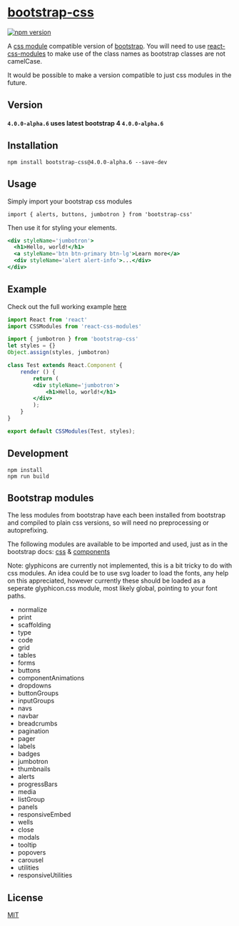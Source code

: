 # [bootstrap-css]()

[![npm version](https://badge.fury.io/js/bootstrap-css.svg)](https://badge.fury.io/js/bootstrap-css)

A [css module](https://github.com/css-modules/css-modules) compatible version of [bootstrap](https://github.com/twbs/bootstrap).
You will need to use [react-css-modules](https://github.com/gajus/react-css-modules) to make use of the class names as bootstrap classes are not camelCase.

It would be possible to make a version compatible to just css modules in the future.

## Version

#### `4.0.0-alpha.6` uses latest bootstrap 4 `4.0.0-alpha.6`

## Installation

`npm install bootstrap-css@4.0.0-alpha.6 --save-dev`

## Usage
Simply import your bootstrap css modules

`import { alerts, buttons, jumbotron } from 'bootstrap-css'`

Then use it for styling your elements.

```jsx
<div styleName='jumbotron'>
  <h1>Hello, world!</h1>
  <a styleName='btn btn-primary btn-lg'>Learn more</a>
  <div styleName='alert alert-info'>...</div>
</div>
```

## Example

Check out the full working example [here](https://github.com/StevenIseki/bootstrap-css/tree/master/example)

```jsx
import React from 'react'
import CSSModules from 'react-css-modules'

import { jumbotron } from 'bootstrap-css'
let styles = {}
Object.assign(styles, jumbotron)

class Test extends React.Component {
    render () {
        return (
        <div styleName='jumbotron'>
        	<h1>Hello, world!</h1>
        </div>
        );
    }
}

export default CSSModules(Test, styles);
```

## Development
    npm install
    npm run build

## Bootstrap modules

The less modules from bootstrap have each been installed from bootstrap and compiled to plain css versions, so will need no preprocessing or autoprefixing.

The following modules are available to be imported and used, just as in the bootstrap docs: [css](http://getbootstrap.com/css/) & [components](http://getbootstrap.com/components/)

Note: glyphicons are currently not implemented, this is a bit tricky to do with css modules. An idea could be to use svg loader to load the fonts, any help on this appreciated, however currently these should be loaded as a seperate glyphicon.css module, most likely global, pointing to your font paths.

- normalize
- print
- scaffolding
- type
- code
- grid
- tables
- forms
- buttons
- componentAnimations
- dropdowns
- buttonGroups
- inputGroups
- navs
- navbar
- breadcrumbs
- pagination
- pager
- labels
- badges
- jumbotron
- thumbnails
- alerts
- progressBars
- media
- listGroup
- panels
- responsiveEmbed
- wells
- close
- modals
- tooltip
- popovers
- carousel
- utilities
- responsiveUtilities

## License

[MIT](http://isekivacenz.mit-license.org/)
